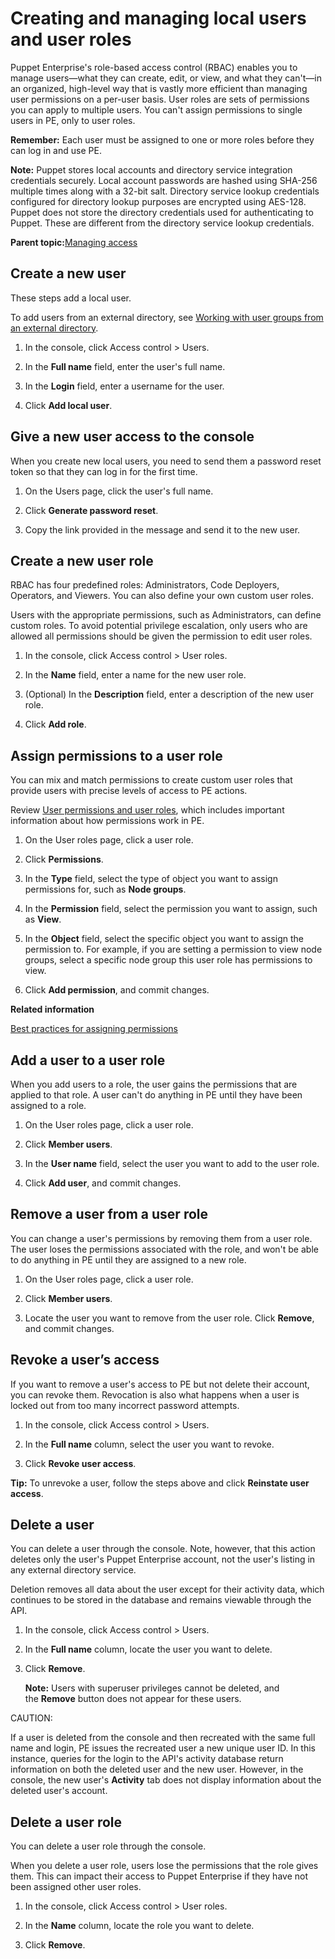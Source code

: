 # Creating and managing local users and user roles

Puppet Enterprise's role-based access control \(RBAC\) enables you to manage users—what they can create, edit, or view, and what they can't—in an organized, high-level way that is vastly more efficient than managing user permissions on a per-user basis. User roles are sets of permissions you can apply to multiple users. You can't assign permissions to single users in PE, only to user roles.

**Remember:** Each user must be assigned to one or more roles before they can log in and use PE.

**Note:** Puppet stores local accounts and directory service integration credentials securely. Local account passwords are hashed using SHA-256 multiple times along with a 32-bit salt. Directory service lookup credentials configured for directory lookup purposes are encrypted using AES-128. Puppet does not store the directory credentials used for authenticating to Puppet. These are different from the directory service lookup credentials.

**Parent topic:**[Managing access](managing_access.md)

## Create a new user

These steps add a local user.

To add users from an external directory, see [Working with user groups from an external directory](rbac_user_roles_user_groups_ex_dir.md#).

1.  In the console, click Access control \> Users.

2.  In the **Full name** field, enter the user's full name.

3.  In the **Login** field, enter a username for the user.

4.  Click **Add local user**.


## Give a new user access to the console

When you create new local users, you need to send them a password reset token so that they can log in for the first time.

1.  On the Users page, click the user's full name.

2.  Click **Generate password reset**.

3.  Copy the link provided in the message and send it to the new user.


## Create a new user role

RBAC has four predefined roles: Administrators, Code Deployers, Operators, and Viewers. You can also define your own custom user roles.

Users with the appropriate permissions, such as Administrators, can define custom roles. To avoid potential privilege escalation, only users who are allowed all permissions should be given the permission to edit user roles.

1.  In the console, click Access control \> User roles.

2.  In the **Name** field, enter a name for the new user role.

3.  \(Optional\) In the **Description** field, enter a description of the new user role.

4.  Click **Add role**.


## Assign permissions to a user role

You can mix and match permissions to create custom user roles that provide users with precise levels of access to PE actions.

Review [User permissions and user roles](rbac_permissions_intro.md#), which includes important information about how permissions work in PE.

1.  On the User roles page, click a user role.

2.  Click **Permissions**.

3.  In the **Type** field, select the type of object you want to assign permissions for, such as **Node groups**.

4.  In the **Permission** field, select the permission you want to assign, such as **View**.

5.  In the **Object** field, select the specific object you want to assign the permission to. For example, if you are setting a permission to view node groups, select a specific node group this user role has permissions to view.

6.  Click **Add permission**, and commit changes.


**Related information**  


[Best practices for assigning permissions](rbac_permissions_intro.md#)

## Add a user to a user role

When you add users to a role, the user gains the permissions that are applied to that role. A user can't do anything in PE until they have been assigned to a role.

1.  On the User roles page, click a user role.

2.  Click **Member users**.

3.  In the **User name** field, select the user you want to add to the user role.

4.  Click **Add user**, and commit changes.


## Remove a user from a user role

You can change a user's permissions by removing them from a user role. The user loses the permissions associated with the role, and won't be able to do anything in PE until they are assigned to a new role.

1.  On the User roles page, click a user role.

2.  Click **Member users**.

3.  Locate the user you want to remove from the user role. Click **Remove**, and commit changes.


## Revoke a user’s access

If you want to remove a user's access to PE but not delete their account, you can revoke them. Revocation is also what happens when a user is locked out from too many incorrect password attempts.

1.  In the console, click Access control \> Users.

2.  In the **Full name** column, select the user you want to revoke.

3.  Click **Revoke user access**.


**Tip:** To unrevoke a user, follow the steps above and click **Reinstate user access**.

## Delete a user

You can delete a user through the console. Note, however, that this action deletes only the user's Puppet Enterprise account, not the user's listing in any external directory service.

Deletion removes all data about the user except for their activity data, which continues to be stored in the database and remains viewable through the API.

1.  In the console, click Access control \> Users.

2.  In the **Full name** column, locate the user you want to delete.

3.  Click **Remove**.

    **Note:** Users with superuser privileges cannot be deleted, and the **Remove** button does not appear for these users.


CAUTION:

If a user is deleted from the console and then recreated with the same full name and login, PE issues the recreated user a new unique user ID. In this instance, queries for the login to the API's activity database return information on both the deleted user and the new user. However, in the console, the new user's **Activity** tab does not display information about the deleted user's account.

## Delete a user role

You can delete a user role through the console.

When you delete a user role, users lose the permissions that the role gives them. This can impact their access to Puppet Enterprise if they have not been assigned other user roles.  

1.  In the console, click Access control \> User roles.

2.  In the **Name** column, locate the role you want to delete.

3.  Click **Remove**.


